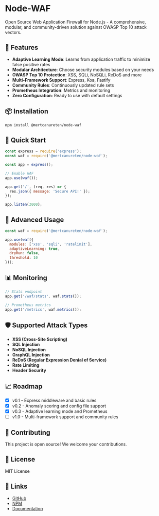 # Node-WAF

Open Source Web Application Firewall for Node.js - A comprehensive, modular, and community-driven solution against OWASP Top 10 attack vectors.

## 🚀 Features

- **Adaptive Learning Mode**: Learns from application traffic to minimize false positive rates
- **Modular Architecture**: Choose security modules based on your needs
- **OWASP Top 10 Protection**: XSS, SQLi, NoSQLi, ReDoS and more
- **Multi-Framework Support**: Express, Koa, Fastify
- **Community Rules**: Continuously updated rule sets
- **Prometheus Integration**: Metrics and monitoring
- **Zero Configuration**: Ready to use with default settings

## 📦 Installation

```bash
npm install @mertcanureten/node-waf
```

## 🎯 Quick Start

```javascript
const express = require('express');
const waf = require('@mertcanureten/node-waf');

const app = express();

// Enable WAF
app.use(waf());

app.get('/', (req, res) => {
  res.json({ message: 'Secure API!' });
});

app.listen(3000);
```

## 🔧 Advanced Usage

```javascript
const waf = require('@mertcanureten/node-waf');

app.use(waf({
  modules: ['xss', 'sqli', 'ratelimit'],
  adaptiveLearning: true,
  dryRun: false,
  threshold: 10
}));
```

## 📊 Monitoring

```javascript
// Stats endpoint
app.get('/waf/stats', waf.stats());

// Prometheus metrics
app.get('/metrics', waf.metrics());
```

## 🛡️ Supported Attack Types

- **XSS (Cross-Site Scripting)**
- **SQL Injection**
- **NoSQL Injection**
- **GraphQL Injection**
- **ReDoS (Regular Expression Denial of Service)**
- **Rate Limiting**
- **Header Security**

## 📈 Roadmap

- [x] v0.1 - Express middleware and basic rules
- [x] v0.2 - Anomaly scoring and config file support
- [x] v0.3 - Adaptive learning mode and Prometheus
- [ ] v1.0 - Multi-framework support and community rules

## 🤝 Contributing

This project is open source! We welcome your contributions.

## 📄 License

MIT License

## 🔗 Links

- [GitHub](https://github.com/mertcanureten/node-waf)
- [NPM](https://www.npmjs.com/package/@mertcanureten/node-waf)
- [Documentation](https://github.com/mertcanureten/node-waf#readme)
